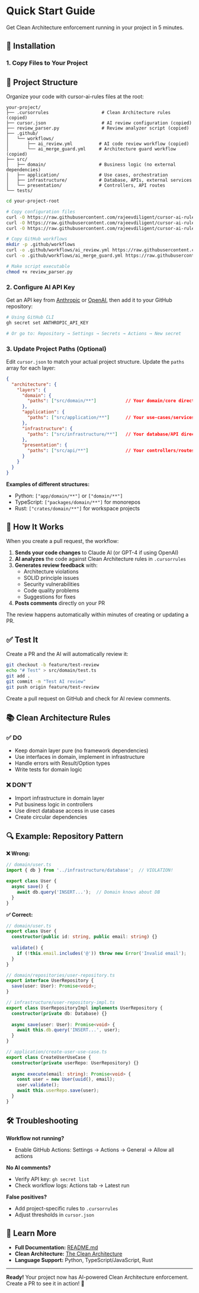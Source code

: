 # Quick Start Guide

Get Clean Architecture enforcement running in your project in 5 minutes.

## 🚀 Installation

### 1. Copy Files to Your Project

## 📝 Project Structure

Organize your code with cursor-ai-rules files at the root:

```
your-project/
├── .cursorrules                    # Clean Architecture rules (copied)
├── cursor.json                     # AI review configuration (copied)
├── review_parser.py                # Review analyzer script (copied)
├── .github/
│   └── workflows/
│       ├── ai_review.yml          # AI code review workflow (copied)
│       └── ai_merge_guard.yml     # Architecture guard workflow (copied)
├── src/
│   ├── domain/                    # Business logic (no external dependencies)
│   ├── application/               # Use cases, orchestration
│   ├── infrastructure/            # Database, APIs, external services
│   └── presentation/              # Controllers, API routes
└── tests/
```

```bash
cd your-project-root

# Copy configuration files
curl -O https://raw.githubusercontent.com/rajeevdiligent/cursor-ai-rules/main/.cursorrules
curl -O https://raw.githubusercontent.com/rajeevdiligent/cursor-ai-rules/main/cursor.json
curl -O https://raw.githubusercontent.com/rajeevdiligent/cursor-ai-rules/main/review_parser.py

# Copy GitHub workflows
mkdir -p .github/workflows
curl -o .github/workflows/ai_review.yml https://raw.githubusercontent.com/rajeevdiligent/cursor-ai-rules/main/.github/workflows/ai_review.yml
curl -o .github/workflows/ai_merge_guard.yml https://raw.githubusercontent.com/rajeevdiligent/cursor-ai-rules/main/.github/workflows/ai_merge_guard.yml

# Make script executable
chmod +x review_parser.py
```

### 2. Configure AI API Key

Get an API key from [Anthropic](https://console.anthropic.com/) or [OpenAI](https://platform.openai.com/), then add it to your GitHub repository:

```bash
# Using GitHub CLI
gh secret set ANTHROPIC_API_KEY

# Or go to: Repository → Settings → Secrets → Actions → New secret
```

### 3. Update Project Paths (Optional)

Edit `cursor.json` to match your actual project structure. Update the `paths` array for each layer:

```json
{
  "architecture": {
    "layers": {
      "domain": {
        "paths": ["src/domain/**"]           // Your domain/core directory
      },
      "application": {
        "paths": ["src/application/**"]      // Your use-cases/services directory
      },
      "infrastructure": {
        "paths": ["src/infrastructure/**"]   // Your database/API directory
      },
      "presentation": {
        "paths": ["src/api/**"]              // Your controllers/routes directory
      }
    }
  }
}
```

**Examples of different structures:**
- Python: `["app/domain/**"]` or `["domain/**"]`
- TypeScript: `["packages/domain/**"]` for monorepos
- Rust: `["crates/domain/**"]` for workspace projects

## 🤖 How It Works

When you create a pull request, the workflow:

1. **Sends your code changes** to Claude AI (or GPT-4 if using OpenAI)
2. **AI analyzes** the code against Clean Architecture rules in `.cursorrules`
3. **Generates review feedback** with:
   - Architecture violations
   - SOLID principle issues
   - Security vulnerabilities
   - Code quality problems
   - Suggestions for fixes
4. **Posts comments** directly on your PR

The review happens automatically within minutes of creating or updating a PR.



## ✅ Test It

Create a PR and the AI will automatically review it:

```bash
git checkout -b feature/test-review
echo "# Test" > src/domain/test.ts
git add .
git commit -m "Test AI review"
git push origin feature/test-review
```

Create a pull request on GitHub and check for AI review comments.

## 📚 Clean Architecture Rules

### ✅ DO
- Keep domain layer pure (no framework dependencies)
- Use interfaces in domain, implement in infrastructure
- Handle errors with Result/Option types
- Write tests for domain logic

### ❌ DON'T
- Import infrastructure in domain layer
- Put business logic in controllers
- Use direct database access in use cases
- Create circular dependencies

## 🔍 Example: Repository Pattern

**❌ Wrong:**
```typescript
// domain/user.ts
import { db } from '../infrastructure/database';  // VIOLATION!

export class User {
  async save() {
    await db.query('INSERT...');  // Domain knows about DB
  }
}
```

**✅ Correct:**
```typescript
// domain/user.ts
export class User {
  constructor(public id: string, public email: string) {}
  
  validate() {
    if (!this.email.includes('@')) throw new Error('Invalid email');
  }
}

// domain/repositories/user-repository.ts
export interface UserRepository {
  save(user: User): Promise<void>;
}

// infrastructure/user-repository-impl.ts
export class UserRepositoryImpl implements UserRepository {
  constructor(private db: Database) {}
  
  async save(user: User): Promise<void> {
    await this.db.query('INSERT...', user);
  }
}

// application/create-user-use-case.ts
export class CreateUserUseCase {
  constructor(private userRepo: UserRepository) {}
  
  async execute(email: string): Promise<void> {
    const user = new User(uuid(), email);
    user.validate();
    await this.userRepo.save(user);
  }
}
```

## 🛠️ Troubleshooting

**Workflow not running?**
- Enable GitHub Actions: Settings → Actions → General → Allow all actions

**No AI comments?**
- Verify API key: `gh secret list`
- Check workflow logs: Actions tab → Latest run

**False positives?**
- Add project-specific rules to `.cursorrules`
- Adjust thresholds in `cursor.json`

## 📖 Learn More

- **Full Documentation:** [README.md](./README.md)
- **Clean Architecture:** [The Clean Architecture](https://blog.cleancoder.com/uncle-bob/2012/08/13/the-clean-architecture.html)
- **Language Support:** Python, TypeScript/JavaScript, Rust

---

**Ready!** Your project now has AI-powered Clean Architecture enforcement. Create a PR to see it in action! 🎉
